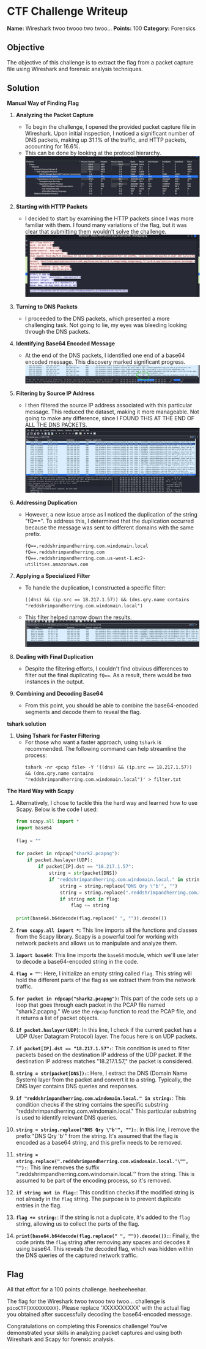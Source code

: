 # CTF Challenge Writeup
**Name:** Wireshark twoo twooo two twoo...
**Points:** 100
**Category:** Forensics

## Objective

The objective of this challenge is to extract the flag from a packet capture file using Wireshark and forensic analysis techniques.

## Solution

**Manual Way of Finding Flag**
1. **Analyzing the Packet Capture**
   - To begin the challenge, I opened the provided packet capture file in Wireshark. Upon initial inspection, I noticed a significant number of DNS packets, making up 31.1% of the traffic, and HTTP packets, accounting for 16.6%.
   - This can be done by looking at the protocol hierarchy.
   ![Protocol Hierarchy](<Protocol Hierarchy.png>)

2. **Starting with HTTP Packets**
   - I decided to start by examining the HTTP packets since I was more familiar with them. I found many variations of the flag, but it was clear that submitting them wouldn't solve the challenge. 
   ![Fake Flag](<fake flag.png>)

3. **Turning to DNS Packets**
   - I proceeded to the DNS packets, which presented a more challenging task. Not going to lie, my eyes was bleeding looking through the DNS packets.

4. **Identifying Base64 Encoded Message**
   - At the end of the DNS packets, I identified one end of a base64 encoded message. This discovery marked significant progress.
   ![Tail of Base64 Encoded Message](<base64 encoded tail.png>)

5. **Filtering by Source IP Address**
   - I then filtered the source IP address associated with this particular message. This reduced the dataset, making it more manageable. Not going to make any difference, since I FOUND THIS AT THE END OF ALL THE DNS PACKETS.
   ![Filtered Packets](filtered.png)

6. **Addressing Duplication**
   - However, a new issue arose as I noticed the duplication of the string "fQ==". To address this, I determined that the duplication occurred because the message was sent to different domains with the same prefix.
        ```
        fQ==.reddshrimpandherring.com.windomain.local
        fQ==.reddshrimpandherring.com
        fQ==.reddshrimpandherring.com.us-west-1.ec2-utilities.amazonaws.com
        ```

7. **Applying a Specialized Filter**
   - To handle the duplication, I constructed a specific filter: 
        ```
        ((dns) && (ip.src == 18.217.1.57)) && (dns.qry.name contains "reddshrimpandherring.com.windomain.local")
        ```
   - This filter helped narrow down the results.
   ![Final Filtering](final.png)

8. **Dealing with Final Duplication**
   - Despite the filtering efforts, I couldn't find obvious differences to filter out the final duplicating ```fQ==```. As a result, there would be two instances in the output.

9. **Combining and Decoding Base64**
   - From this point, you should be able to combine the base64-encoded segments and decode them to reveal the flag.

**tshark solution**
1. **Using Tshark for Faster Filtering**
   - For those who want a faster approach, using `tshark` is recommended. The following command can help streamline the process:
        ```shell
        tshark -nr <pcap file> -Y '((dns) && (ip.src == 18.217.1.57)) && (dns.qry.name contains "reddshrimpandherring.com.windomain.local")' > filter.txt
        ```
**The Hard Way with Scapy**
1. Alternatively, I chose to tackle this the hard way and learned how to use Scapy. Below is the code I used:

    ```python
    from scapy.all import *
    import base64
    
    flag = ""
    
    for packet in rdpcap("shark2.pcapng"):
        if packet.haslayer(UDP):
            if packet[IP].dst == "18.217.1.57":
                string = str(packet[DNS])
                if "reddshrimpandherring.com.windomain.local." in string:
                    string = string.replace("DNS Qry \"b'", "")
                    string = string.replace(".reddshrimpandherring.com.windomain.local.'\"", "")
                    if string not in flag:
                        flag += string
    
    print(base64.b64decode(flag.replace(" ", "")).decode())
    ```
1. **`from scapy.all import *`:** This line imports all the functions and classes from the Scapy library. Scapy is a powerful tool for working with network packets and allows us to manipulate and analyze them.

2. **`import base64`**: This line imports the `base64` module, which we'll use later to decode a base64-encoded string in the code.

3. **```flag = ""```**: Here, I initialize an empty string called `flag`. This string will hold the different parts of the flag as we extract them from the network traffic.

4. **```for packet in rdpcap("shark2.pcapng")```:** This part of the code sets up a loop that goes through each packet in the PCAP file named "shark2.pcapng." We use the `rdpcap` function to read the PCAP file, and it returns a list of packet objects.

5. **`if packet.haslayer(UDP)`**: In this line, I check if the current packet has a UDP (User Datagram Protocol) layer. The focus here is on UDP packets.

6. **`if packet[IP].dst == "18.217.1.57":`**: This condition is used to filter packets based on the destination IP address of the UDP packet. If the destination IP address matches "18.217.1.57," the packet is considered.

7. **`string = str(packet[DNS]):`**: Here, I extract the DNS (Domain Name System) layer from the packet and convert it to a string. Typically, the DNS layer contains DNS queries and responses.

8. **`if "reddshrimpandherring.com.windomain.local." in string:`**: This condition checks if the string contains the specific substring "reddshrimpandherring.com.windomain.local." This particular substring is used to identify relevant DNS queries.

9. **`string = string.replace("DNS Qry \"b'", ""):`**: In this line, I remove the prefix "DNS Qry 'b'" from the string. It's assumed that the flag is encoded as a base64 string, and this prefix needs to be removed.

10. **`string = string.replace(".reddshrimpandherring.com.windomain.local.'\"", ""):`**: This line removes the suffix ".reddshrimpandherring.com.windomain.local.'" from the string. This is assumed to be part of the encoding process, so it's removed.

11. **`if string not in flag:`**: This condition checks if the modified string is not already in the `flag` string. The purpose is to prevent duplicate entries in the flag.

12. **`flag += string:`**: If the string is not a duplicate, it's added to the `flag` string, allowing us to collect the parts of the flag.

13. **`print(base64.b64decode(flag.replace(" ", "")).decode()):`**: Finally, the code prints the `flag` string after removing any spaces and decodes it using base64. This reveals the decoded flag, which was hidden within the DNS queries of the captured network traffic.


## Flag
All that effort for a 100 points challenge. heeheeheehar.

The flag for the Wireshark twoo twooo two twoo... challenge is `picoCTF{XXXXXXXXXX}`. Please replace 'XXXXXXXXXX' with the actual flag you obtained after successfully decoding the base64-encoded message.

Congratulations on completing this Forensics challenge! You've demonstrated your skills in analyzing packet captures and using both Wireshark and Scapy for forensic analysis.
